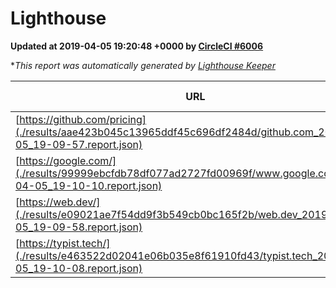 
# Lighthouse

**Updated at 2019-04-05 19:20:48 +0000 by [CircleCI #6006](https://circleci.com/gh/ItinerisLtd/lighthouse-keeper-example/6006)**

**This report was automatically generated by [Lighthouse Keeper](https://github.com/itinerisltd/lighthouse-keeper)*

| URL | Performance | Accessibility | Best Practices | SEO | PWA | Updated At |
| --- | --- | --- | --- | --- | --- | --- |
| [https://github.com/pricing](./results/aae423b045c13965ddf45c696df2484d/github.com_2019-04-05_19-09-57.report.json) | 0.87 | 0.89 | 0.93 | 0.9 | 0.58 | 2019-04-05T19:09:57.892Z |
| [https://google.com/](./results/99999ebcfdb78df077ad2727fd00969f/www.google.com_2019-04-05_19-10-10.report.json) | 0.95 | 0.71 | 0.93 | 0.8 | 0.58 | 2019-04-05T19:10:10.963Z |
| [https://web.dev/](./results/e09021ae7f54dd9f3b549cb0bc165f2b/web.dev_2019-04-05_19-09-58.report.json) | 0.96 | 0.93 | 1 | 0.96 | 1 | 2019-04-05T19:09:58.581Z |
| [https://typist.tech/](./results/e463522d02041e06b035e8f61910fd43/typist.tech_2019-04-05_19-10-08.report.json) | 1 |  |  |  |  | 2019-04-05T19:10:08.365Z |
